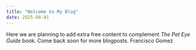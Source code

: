 ```yaml
---
title: "Welcome to My Blog"
date: 2025-08-01
---
```


Here we are planning to add extra free content to complement _The Pet Eye Guide_ book. Come back soon for more blogposts.
Francisco Gomez
